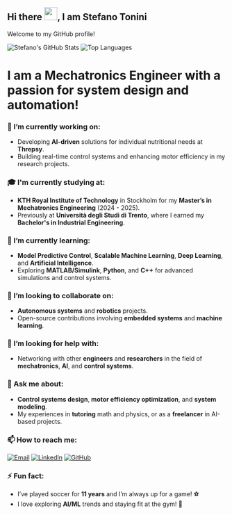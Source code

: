 ## Hi there <img src="https://media.giphy.com/media/hvRJCLFzcasrR4ia7z/giphy.gif" width="30px">, I am Stefano Tonini

Welcome to my GitHub profile!

![Stefano's GitHub Stats](https://github-readme-stats.vercel.app/api?username=Grandediw&show_icons=true&theme=radical)
![Top Languages](https://github-readme-stats.vercel.app/api/top-langs/?username=Grandediw&layout=compact&theme=radical)


# I am a Mechatronics Engineer with a passion for system design and automation!


### 🔭 I’m currently working on:
- Developing **AI-driven** solutions for individual nutritional needs at **Threpsy**.
- Building real-time control systems and enhancing motor efficiency in my research projects.

### 🎓 I'm currently studying at:
- **KTH Royal Institute of Technology** in Stockholm for my **Master’s in Mechatronics Engineering** (2024 - 2025).
- Previously at **Università degli Studi di Trento**, where I earned my **Bachelor's in Industrial Engineering**.

### 🌱 I’m currently learning:
- **Model Predictive Control**, **Scalable Machine Learning**, **Deep Learning**, and **Artificial Intelligence**.
- Exploring **MATLAB/Simulink**, **Python**, and **C++** for advanced simulations and control systems.

### 👯 I’m looking to collaborate on:
- **Autonomous systems** and **robotics** projects.
- Open-source contributions involving **embedded systems** and **machine learning**.

### 🤔 I’m looking for help with:
- Networking with other **engineers** and **researchers** in the field of **mechatronics**, **AI**, and **control systems**.

### 💬 Ask me about:
- **Control systems design**, **motor efficiency optimization**, and **system modeling**.
- My experiences in **tutoring** math and physics, or as a **freelancer** in AI-based projects.

### 📫 How to reach me:
[![Email](https://img.shields.io/badge/Email-D14836?style=flat&logo=gmail&logoColor=white)](mailto:stefanotonini26@gmail.com)
[![LinkedIn](https://img.shields.io/badge/LinkedIn-0077B5?style=flat&logo=linkedin&logoColor=white)](https://www.linkedin.com/in/stefano-tonini)
[![GitHub](https://img.shields.io/badge/GitHub-100000?style=flat&logo=github&logoColor=white)](https://github.com/Grandediw)



### ⚡ Fun fact:
- I’ve played soccer for **11 years** and I’m always up for a game! ⚽
- I love exploring **AI/ML** trends and staying fit at the gym! 💪
